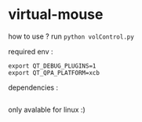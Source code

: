# virtual-mouse


how to use ?
run  ``` python volControl.py ```

required env : 
```   
export QT_DEBUG_PLUGINS=1
export QT_QPA_PLATFORM=xcb
```

dependencies : 
``` Available platform plugins are: xcb (depends on your distro and windows manger) .
```

only avalable for linux :)
